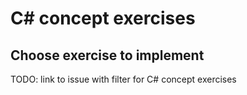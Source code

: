 # C&#35; concept exercises

## Choose exercise to implement

TODO: link to issue with filter for C# concept exercises
